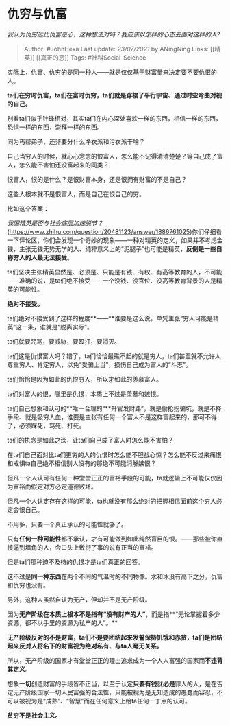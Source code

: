 # 仇穷与仇富
*我认为仇穷远比仇富恶心，这种想法对吗？我应该以怎样的心态去面对这样的人?*

> Author: #JohnHexa
Last update: *23/07/2021* by ANingNing
Links: [[精英]] [[真正的恶]]
Tags:  #社科Social-Science



实际上，仇富、仇穷的是同一种人——就是仅仅基于财富量来决定要不要仇恨的人。

**ta们在穷时仇富，ta们在富时仇穷，ta们就是穿梭了平行宇宙、通过时空弯曲对视的自己。**

别看ta们似乎针锋相对，其实ta们在内心深处喜欢一样的东西，相信一样的东西，恐惧一样的东西，崇拜一样的东西。

同为丐帮弟子，还非要分什么净衣派和污衣派干啥？

自己当穷人的时候，就心心念念的恨富人，怎么能不记得清清楚楚？等自己成了富人，怎么能不害怕还没富起来的同类？

恨富人，恨的是什么？是恨财富本身，还是恨拥有财富的不是自己？

这些人根本就不是恨富人，而是自己在恨自己的穷。

比如这个答案：

*我国精英是否与社会底层加速脱节？*(https://www.zhihu.com/question/20481123/answer/1886761025)你们仔细看一下评论区，你们会发现一个奇妙的现象——一种对精英的定义，如果并不考虑金钱，主张无钱无势无学的人、纯粹意义上的“泥腿子”也可能是精英，**反倒是一些自称穷人的人最无法接受**。

ta们坚决主张精英显然是、必须是、只能是有钱、有权、有高等教育的人，不可能——准确的说，是ta们绝不接受——一个没钱、没官位、没高等教育背景的人是精英的可能性。

**绝对不接受。**

ta们绝对不接受到了这样的程度**——**谁要是这么说，单凭主张“穷人可能是精英”这一条，谁就是“脱离实际”。

ta们就要咒骂，要威胁，要殴打，要消灭。

ta们这是仇恨富人吗？错了，ta们恰恰最瞧不起的就是穷人，ta们甚至就不允许人尊重穷人、肯定穷人，以免“受骗上当”，损伤自己成为富人的“斗志”。

ta们恰恰是因为如此的仇恨穷人，所以才如此的羡慕富人。

ta们对富人的恨，哪里是仇恨，本质上不过是羡慕和嫉恨。

ta们自己想象和认可的**唯一合理的“**升官发财路”，就是偷抢拐骗坑，就是不择手段、就是吸穷人血，谁要是主张有任何一个富人不是这样富起来的，那可不得了，必须踩死，骂死、打死。

ta们的执念是如此之深，让ta们自己成了富人时怎么能不害怕？

在ta们自己面对比ta们更穷的人的仇恨时怎么能不胆战心惊？怎么能不反过来痛恨和戒惧ta自己绝不相信别人没有的那绝不可能消解嫉恨？

但凡一个人认可有任何一种堂堂正正的富裕手段的可能，ta就逻辑上不可能仅仅因为富裕而假定对方必定道德败坏。

但凡一个人认定存在这样的可能，ta也就没有那么绝对的把握相信面前这个穷人必定会恨自己。

不用多，只要一个真正承认的可能性就够了。

只有**任何一种可能性**都不承认，才有可能做到如此纯然盲目的恨。——那些被你直接逼到墙角的人，会口头上敷衍了事的说有正当的富裕。

但是ta们那种迫不及待的仇恨才是ta们真正的回答。

这不过是**同一种东西**在两个不同的气温时的不同物像。水和冰没有高下之分，仇富和仇穷也没有。

另外，这种人虽然自认为无产，但却并不是无产阶级。

因为**无产阶级在本质上根本不是指有“没有财产的人”**，而是指**“无论掌握着多少资源，都不以手里的资源为私产的人”。**

**无产阶级反对的不是财富，ta们不是要团结起来发誓保持饥饿和赤贫，ta们是团结起来反对人将名下的财富视为绝对私有、与ta人毫无关系。**

所以，无产阶级的国家才有堂堂正正的理由追求成为一个人人富强的国家而**不违背其定义**。

想象**一切**创造财富的手段皆不正当，以至于认定**只要有钱**就**必是**罪人的人，是在否定无产阶级国家一切人民富强的合法性，只能被视为是无知造成的愚蠢而容忍，不可以被视为是“成熟”、“智慧”而在任何意义上给ta任何一丁点的认可。

**贫穷不是社会主义。**



